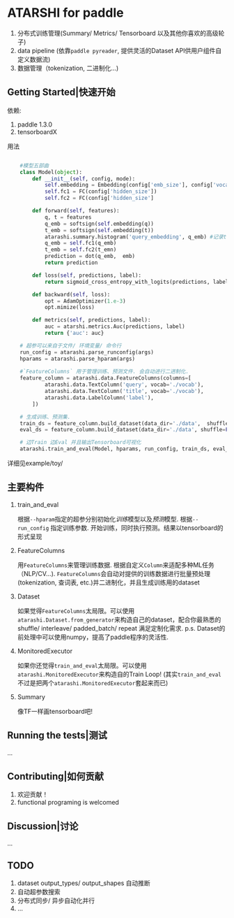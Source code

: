 # ATARSHI for paddle
1. 分布式训练管理(Summary/ Metrics/ Tensorboard 以及其他你喜欢的高级轮子)
2. data pipeline (依靠`paddle pyreader`, 提供灵活的Dataset API供用户组件自定义数据流)
3. 数据管理（tokenization, 二进制化...)

## Getting Started|快速开始
依赖:

1. paddle 1.3.0 
2. tensorboardX

用法
```python

    #模型五部曲
    class Model(object):
        def __init__(self, config, mode):
            self.embedding = Embedding(config['emb_size'], config['vocab_size'])
            self.fc1 = FC(config['hidden_size'])
            self.fc2 = FC(config['hidden_size']

        def forward(self, features):
            q, t = features 
            q_emb = softsign(self.embedding(q))
            t_emb = softsign(self.embedding(t))
            atarashi.summary.histogram('query_embedding', q_emb) #记录tensorboard
            q_emb = self.fc1(q_emb)
            t_emb = self.fc2(t_emn)
            prediction = dot(q_emb,  emb)
            return prediction

        def loss(self, predictions, label):
            return sigmoid_cross_entropy_with_logits(predictions, label)

        def backward(self, loss):
            opt = AdamOptimizer(1.e-3)
            opt.mimize(loss)

        def metrics(self, predictions, label):
            auc = atarshi.metrics.Auc(predictions, label)
            return {'auc': auc}

    # 超参可以来自于文件/ 环境变量/ 命令行
    run_config = atarashi.parse_runconfig(args)
    hparams = atarashi.parse_hparam(args)
    
    #`FeatureColumns` 用于管理训练、预测文件. 会自动进行二进制化.
    feature_column = atarashi.data.FeatureColumns(columns=[
            atarashi.data.TextColumn('query', vocab='./vocab'),
            atarashi.data.TextColumn('title', vocab='./vocab'),
            atarashi.data.LabelColumn('label'),
        ])

    # 生成训练、预测集.
    train_ds = feature_column.build_dataset(data_dir='./data',  shuffle=True, repeat=True)
    eval_ds = feature_column.build_dataset(data_dir='./data', shuffle=False, repeat=False)

    # 边Train 边Eval 并且输出Tensorboard可视化
    atarashi.train_and_eval(Model, hparams, run_config, train_ds, eval_ds)
```
详细见example/toy/

## 主要构件
1. train_and_eval

    根据`--hparam`指定的超参分别初始化*训练*模型以及*预测*模型.
    根据`--run_config` 指定训练参数.
    开始训练，同时执行预测。结果以tensorboard的形式呈现

2. FeatureColumns
    
    用`FeatureColumns`来管理训练数据. 根据自定义`Column`来适配多种ML任务（NLP/CV...).
    `FeatureColumns`会自动对提供的训练数据进行批量预处理(tokenization, 查词表, etc.)并二进制化，并且生成训练用的dataset

3. Dataset

    如果觉得`FeatureColumns`太局限。可以使用`atarashi.Dataset.from_generator`来构造自己的dataset，配合你最熟悉的shuffle/ interleave/ padded_batch/ repeat 满足定制化需求.
    p.s. Dataset的前处理中可以使用numpy，提高了paddle程序的灵活性.

4. MonitoredExecutor

    如果你还觉得`train_and_eval`太局限。可以使用`atarashi.MonitoredExecutor`来构造自的Train Loop! (其实`train_and_eval`不过是把两个`atarashi.MonitoredExecutor`套起来而已)

5. Summary

    像TF一样画tensorboard吧!

## Running the tests|测试
...

## Contributing|如何贡献

1. 欢迎贡献！
2. functional programing is welcomed

## Discussion|讨论
...


## TODO
1. dataset output_types/ output_shapes 自动推断
2. 自动超参数搜索
3. 分布式同步/ 异步自动化并行
4. ...


